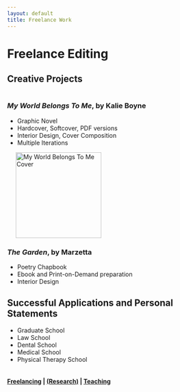```yaml
---
layout: default
title: Freelance Work
---
```


# Freelance Editing 

## Creative Projects 
<div style="display: flex; align-items: flex-start;">
  <div style="flex: 1;">
    <h3> <i>My World Belongs To Me</i>, by Kalie Boyne </h3>
    <ul>
        <li> Graphic Novel</li>
        <li> Hardcover, Softcover, PDF versions</li>
        <li> Interior Design, Cover Composition</li>
        <li> Multiple Iterations </li>
    </ul>

  <div style="flex: 0 0 auto; margin-left: 20px;">
    <img src="{{ '/assets/MWBTM.png' | relative_url }}" alt="My World Belongs To Me Cover" style="width: 200px; height: auto;">
  </div>

<div style="display: flex; align-items: flex-start;">
  <div style="flex: 1;">
    <h3> <i>The Garden</i>, by Marzetta </h3>
      <ul>
          <li> Poetry Chapbook
          <li> Ebook and Print-on-Demand preparation 
          <li> Interior Design
      </ul>
    <h2> Successful Applications and Personal Statements </h2>
      <ul> 
          <li> Graduate School </li>
          <li> Law School </li>
          <li> Dental School </li>
          <li> Medical School </li>
          <li> Physical Therapy School </li>
  </div>
</div>

#### [Freelancing](freelance/index.md) | [(Research)](projects/index.md) | [Teaching](teaching/index.md)

